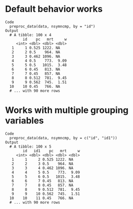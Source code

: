 # Default behavior works

    Code
      preproc_data(data, nsymncmp, by = "id")
    Output
      # A tibble: 100 x 4
            id    pc   mrt     w
         <int> <dbl> <dbl> <dbl>
       1     1 0.525 1222. NA   
       2     2 0.5    964. NA   
       3     3 0.462 1096. NA   
       4     4 0.5    773.  9.09
       5     5 0.5   1015.  3.48
       6     6 0.45   813. NA   
       7     7 0.45   857. NA   
       8     8 0.512  781.  9.45
       9     9 0.562  745.  1.51
      10    10 0.45   766. NA   
      # ... with 90 more rows

# Works with multiple grouping variables

    Code
      preproc_data(data, nsymncmp, by = c("id", "id1"))
    Output
      # A tibble: 100 x 5
            id   id1    pc   mrt     w
         <int> <dbl> <dbl> <dbl> <dbl>
       1     1     2 0.525 1222. NA   
       2     2     3 0.5    964. NA   
       3     3     4 0.462 1096. NA   
       4     4     5 0.5    773.  9.09
       5     5     6 0.5   1015.  3.48
       6     6     7 0.45   813. NA   
       7     7     8 0.45   857. NA   
       8     8     9 0.512  781.  9.45
       9     9    10 0.562  745.  1.51
      10    10    11 0.45   766. NA   
      # ... with 90 more rows

